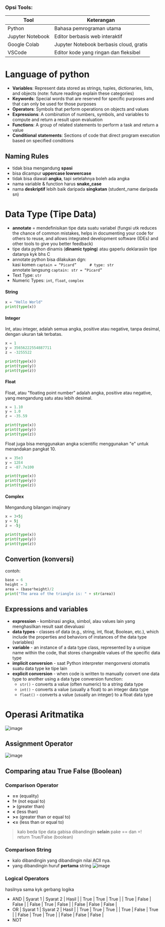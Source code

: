 ### Opsi Tools:
| Tool | Keterangan |
|------|------------|
| Python | Bahasa pemrograman utama |
| Jupyter Notebook | Editor berbasis web interaktif |
| Google Colab | Jupyter Notebook berbasis cloud, gratis |
| VSCode | Editor kode yang ringan dan fleksibel |

# Language of python
- **Variables**: Represent data stored as strings, tuples, dictionaries, lists, and objects (note: future readings explain these categories)
- **Keywords**: Special words that are reserved for specific purposes and that can only be used for those purposes
- **Operators**: Symbols that perform operations on objects and values
- **Expressions**: A combination of numbers, symbols, and variables to compute and return a result upon evaluation
- **Functions**: A group of related statements to perform a task and return a value
- **Conditional** **statements**: Sections of code that direct program execution based on specified conditions

## Naming Rules
 - tidak bisa mengandung **spasi**
 - bisa dicampur **uppercase lowwercase**
 - tidak bisa diawali **angka**, tapi setelahnya boleh ada angka
 - nama variable & function harus **snake_case**
 - nama **deskriptif** lebih baik daripada **singkatan** (student_name daripada sn)

# Data Type (Tipe Data)
 - **annotate** = mendefinisikan tipe data suatu variabel (fungsi utk reduces the chance of common mistakes, helps in documenting your code for others to reuse, and allows integrated development software (IDEs) and other tools to give you better feedback)
 - tipe data python dinamis (**dinamic typing**) atau gaperlu deklarasiin tipe datanya kyk bhs C
 - annotate python bisa dilakukan dgn: <br>kasi komen  ```captain = “Picard”      # type: str``` <br>annotate langsung  ```captain: str = “Picard”```
 - Text Type:	```str```
 - Numeric Types:	```int```, ```float```, ```complex```

#### String
```python
x = "Hello World"
print(type(x))
```

#### Integer
Int, atau integer, adalah semua angka, positive atau negative, tanpa desimal, dengan ukuran tak terbatas.
```python
x = 1
y = 35656222554887711
z = -3255522

print(type(x))
print(type(y))
print(type(z))
```

#### Float
Float, atau "floating point number" adalah angka, positive atau negative, yang mengandung satu atau lebih desimal.
```python
x = 1.10
y = 1.0
z = -35.59

print(type(x))
print(type(y))
print(type(z))
```
Float juga bisa menggunakan angka scientific menggunakan "e" untuk menandakan pangkat 10.
```python
x = 35e3
y = 12E4
z = -87.7e100

print(type(x))
print(type(y))
print(type(z))
```

#### Complex
Mengandung bilangan imajinary
```python
x = 3+5j
y = 5j
z = -5j

print(type(x))
print(type(y))
print(type(z))
```

## Convertion (konversi)
contoh:
```python
base = 6
height = 3
area = (base*height)/2
print("The area of the triangle is: " + str(area)) 
```

## Expressions and variables
- **expression** - kombinasi angka, simbol, alau values lain yang menghasilkan result saat dievaluasi
- **data types** - classes of data (e.g., string, int, float, Boolean, etc.), which include the properties and behaviors of instances of the data type (variables)
- **variable** - an instance of a data type class, represented by a unique name within the code, that stores changeable values of the specific data type
- **implicit conversion** - saat Python interpreter mengonversi otomatis suatu data type ke tipe lain
- **explicit conversion** - when code is written to manually convert one data type to another using a data type conversion function:
  * ```str()``` - converts a value (often numeric) to a string data type
  * ```int()``` - converts a value (usually a float) to an integer data type
  * ```float()``` - converts a value (usually an integer) to a float data type

# Operasi Aritmatika
![image](https://github.com/user-attachments/assets/adb594ef-3dd4-45dd-896a-cc8fa5b6489b)

## Assignment Operator
![image](https://github.com/user-attachments/assets/3b1089a7-5a6a-436e-bc6e-0c71815f7dac)

## Comparing atau True False (Boolean)
### Comparison Operator
- **==**    (equality) 
- **!=**    (not equal to) 
- **>**     (greater than)
- **<**     (less than)
- **>=**    (greater than or equal to)
- **<=**    (less than or equal to)
> kalo beda tipe data gabisa dibandingin **selain** pake == dan =!
> <br>return True/False (boolean)

### Comparison String
- kalo dibandingin yang dibandingin nilai ACII nya.
- yang dibandingin huruf **pertama** string
![image](https://github.com/user-attachments/assets/f2c1d8d3-92c3-4b08-bf36-fd8116f1c0c9)

### Logical Operators
hasilnya sama kyk gerbang logika
- AND
  | Syarat 1 | Syarat 2 | Hasil |
  | True | True | True |
  | True | False | False |
  | False | True | False |
  | False | False | False |
- OR
  | Syarat 1 | Syarat 2 | Hasil |
  | True | True | True |
  | True | False | True |
  | False | True | True |
  | False | False | False |
- NOT
